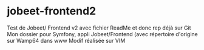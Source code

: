 # jobeet-frontend2
Test de Jobeet/ Frontend v2 avec fichier ReadMe et donc rep déjà sur Git
Mon dossier pour Symfony, appli Jobeet/Frontend (avec répertoire d'origine sur Wamp64 dans www
Modif réalisée sur VIM
